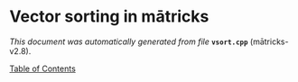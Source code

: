 
# Vector sorting in mātricks
_This document was automatically generated from file_ **`vsort.cpp`** (mātricks-v2.8).


[Table of Contents](README.md)
